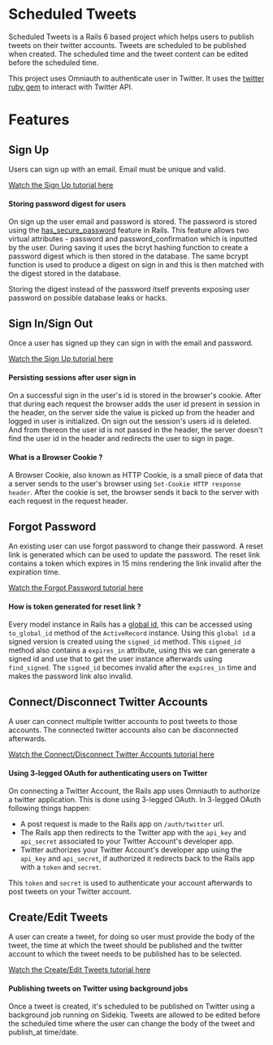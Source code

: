 # Scheduled Tweets

Scheduled Tweets is a Rails 6 based project which helps users to publish tweets on their twitter accounts. Tweets are scheduled to be published when created. The scheduled time and the tweet content can be edited before the scheduled time.

This project uses Omniauth to authenticate user in Twitter. It uses the [twitter ruby gem](https://github.com/sferik/x-ruby) to interact with Twitter API.

# Features

## Sign Up

Users can sign up with an email. Email must be unique and valid.

[Watch the Sign Up tutorial here](https://drive.google.com/file/d/1JQARXg2Ri1ETB86Vy7WUY6vJkL7ZG4m2/view?usp=drive_link)


#### Storing password digest for users

On sign up the user email and password is stored. The password is stored using the [has_secure_password](https://api.rubyonrails.org/v7.1.3/classes/ActiveModel/SecurePassword/ClassMethods.html) feature in Rails. This feature allows two virtual attributes - password and password_confirmation which is inputted by the user. During saving it uses the bcryt hashing function to create a password digest which is then stored in the database. The same bcrypt function is used to produce a digest on sign in and this is then matched with the digest stored in the database.

Storing the digest instead of the password itself prevents exposing user password on possible database leaks or hacks.

## Sign In/Sign Out

Once a user has signed up they can sign in with the email and password.

[Watch the Sign Up tutorial here](https://drive.google.com/file/d/1rh_zG6kYz92TwOr7s9uU4ANzFE4dBeUL/view?usp=drive_link)

#### Persisting sessions after user sign in

On a successful sign in the user's id is stored in the browser's cookie. After that during each request the browser adds the user id present in session in the header, on the server side the value is picked up from the header and logged in user is initialized.
On sign out the session's users id is deleted. And from thereon the user id is not passed in the header, the server doesn't find the user id in the header and redirects the user to sign in page.

#### What is a Browser Cookie ?

A Browser Cookie, also known as HTTP Cookie, is a small piece of data that a server sends to the user's browser using `Set-Cookie HTTP response header`. After the cookie is set, the browser sends it back to the server with each request in the request header.

## Forgot Password

An existing user can use forgot password to change their password. A reset link is generated which can be used to update the password. The reset link contains a token which expires in 15 mins rendering the link invalid after the expiration time.

[Watch the Forgot Password tutorial here](https://drive.google.com/file/d/1JqvqhLTVOVNXug06VvCAWXX4GYw0PmgC/view?usp=drive_link)

#### How is token generated for reset link ?

Every model instance in Rails has a [global id](https://github.com/rails/globalid), this can be accessed using `to_global_id` method of the `ActiveRecord` instance. Using this `global id` a signed version is created using the `signed_id` method. This `signed_id` method also contains a `expires_in` attribute, using this we can generate a signed id and use that to get the user instance afterwards using `find_signed`. The `signed_id` becomes invalid after the `expires_in` time and makes the password link also invalid.

## Connect/Disconnect Twitter Accounts

A user can connect multiple twitter accounts to post tweets to those accounts. The connected twitter accounts also can be disconnected afterwards.

[Watch the Connect/Disconnect Twitter Accounts tutorial here](https://drive.google.com/file/d/1Sf8jovgsDUFh2SVpSd9rluWzYU8H6Ziw/view?usp=drive_link)

#### Using 3-legged OAuth for authenticating users on Twitter

On connecting a Twitter Account, the Rails app uses Omniauth to authorize a twitter application. This is done using 3-legged OAuth. In 3-legged OAuth following things happen:

- A post request is made to the Rails app on `/auth/twitter` url.
- The Rails app then redirects to the Twitter app with the `api_key` and `api_secret` associated to your Twitter Account's developer app.
- Twitter authorizes your Twitter Account's developer app using the `api_key` and `api_secret`, if authorized it redirects back to the Rails app with a `token` and `secret`.

This `token` and `secret` is used to authenticate your account afterwards to post tweets on your Twitter account.

## Create/Edit Tweets

A user can create a tweet, for doing so user must provide the body of the tweet, the time at which the tweet should be published and the twitter account to which the tweet needs to be published has to be selected.

[Watch the Create/Edit Tweets tutorial here](https://drive.google.com/file/d/135PCNVO3HGCN6-lMW6n_YEJhbVbcNscm/view?usp=drive_link)

#### Publishing tweets on Twitter using background jobs

Once a tweet is created, it's scheduled to be published on Twitter using a background job running on Sidekiq. Tweets are allowed to be edited before the scheduled time where the user can change the body of the tweet and publish_at time/date.
